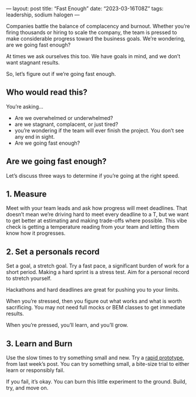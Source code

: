 —
layout: post
title: “Fast Enough”
date: “2023-03-16T08Z”
tags: leadership, sodium halogen
—

Companies battle the balance of complacency and burnout. Whether you’re firing thousands or hiring to scale the company, the team is pressed to make considerable progress toward the business goals. We’re wondering, are we going fast enough?

At times we ask ourselves this too. We have goals in mind, and we don’t want stagnant results.

So, let’s figure out if we’re going fast enough.

## Who would read this?

You’re asking…

- Are we overwhelmed or underwhelmed? 
- are we stagnant, complacent, or just tired?
- you’re wondering if the team will ever finish the project. You don’t see any end in sight.
- Are we going fast enough?


## Are we going fast enough?

Let’s discuss three ways to determine if you’re going at the right speed.

## 1. Measure

Meet with your team leads and ask how progress will meet deadlines. That doesn’t mean we’re driving hard to meet every deadline to a T, but we want to get better at estimating and making trade-offs where possible. This vibe check is getting a temperature reading from your team and letting them know how it progresses.

## 2. Set a personals record

Set a goal, a stretch goal. Try a fast pace, a significant burden of work for a short period. Making a hard sprint is a stress test. Aim for a personal record to stretch yourself.

Hackathons and hard deadlines are great for pushing you to your limits.

When you’re stressed, then you figure out what works and what is worth sacrificing. You may not need full mocks or BEM classes to get immediate results.

When you’re pressed, you’ll learn, and you’ll grow.

## 3. Learn and Burn

Use the slow times to try something small and new. Try a [rapid prototype](/rapid-prototyping-framework), from last week’s post. You can try something small, a bite-size trial to either learn or responsibly fail.

If you fail, it’s okay. You can burn this little experiment to the ground. Build, try, and move on.


